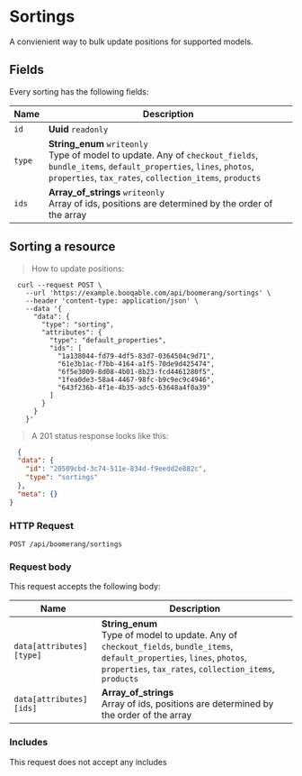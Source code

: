 # Sortings

A convienient way to bulk update positions for supported models.

## Fields
Every sorting has the following fields:

Name | Description
-- | --
`id` | **Uuid** `readonly`<br>
`type` | **String_enum** `writeonly`<br>Type of model to update. Any of `checkout_fields`, `bundle_items`, `default_properties`, `lines`, `photos`, `properties`, `tax_rates`, `collection_items`, `products`
`ids` | **Array_of_strings** `writeonly`<br>Array of ids, positions are determined by the order of the array


## Sorting a resource



> How to update positions:

```shell
  curl --request POST \
    --url 'https://example.booqable.com/api/boomerang/sortings' \
    --header 'content-type: application/json' \
    --data '{
      "data": {
        "type": "sorting",
        "attributes": {
          "type": "default_properties",
          "ids": [
            "1a138044-fd79-4df5-83d7-0364504c9d71",
            "61e3b1ac-f7bb-4164-a1f5-70de9d425474",
            "6f5e3009-8d08-4b01-8b23-fcd4461280f5",
            "1fea0de3-58a4-4467-98fc-b9c9ec9c4946",
            "643f236b-4f1e-4b35-adc5-63648a4f0a39"
          ]
        }
      }
    }'
```

> A 201 status response looks like this:

```json
  {
  "data": {
    "id": "20509cbd-3c74-511e-834d-f9eedd2e882c",
    "type": "sortings"
  },
  "meta": {}
}
```

### HTTP Request

`POST /api/boomerang/sortings`

### Request body

This request accepts the following body:

Name | Description
-- | --
`data[attributes][type]` | **String_enum** <br>Type of model to update. Any of `checkout_fields`, `bundle_items`, `default_properties`, `lines`, `photos`, `properties`, `tax_rates`, `collection_items`, `products`
`data[attributes][ids]` | **Array_of_strings** <br>Array of ids, positions are determined by the order of the array


### Includes

This request does not accept any includes